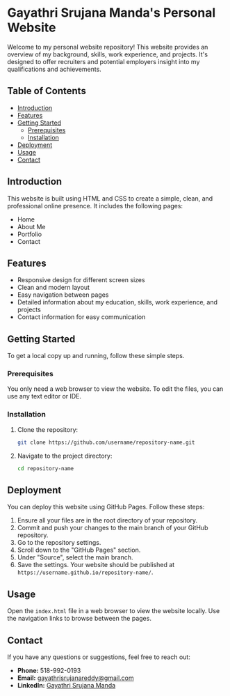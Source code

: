 # Gayathri Srujana Manda's Personal Website

Welcome to my personal website repository! This website provides an overview of my background, skills, work experience, and projects. It's designed to offer recruiters and potential employers insight into my qualifications and achievements.

## Table of Contents

- [Introduction](#introduction)
- [Features](#features)
- [Getting Started](#getting-started)
  - [Prerequisites](#prerequisites)
  - [Installation](#installation)
- [Deployment](#deployment)
- [Usage](#usage)
- [Contact](#contact)

## Introduction

This website is built using HTML and CSS to create a simple, clean, and professional online presence. It includes the following pages:
- Home
- About Me
- Portfolio
- Contact

## Features

- Responsive design for different screen sizes
- Clean and modern layout
- Easy navigation between pages
- Detailed information about my education, skills, work experience, and projects
- Contact information for easy communication

## Getting Started

To get a local copy up and running, follow these simple steps.

### Prerequisites

You only need a web browser to view the website. To edit the files, you can use any text editor or IDE.

### Installation

1. Clone the repository:
    ```sh
    git clone https://github.com/username/repository-name.git
    ```

2. Navigate to the project directory:
    ```sh
    cd repository-name
    ```

## Deployment

You can deploy this website using GitHub Pages. Follow these steps:

1. Ensure all your files are in the root directory of your repository.
2. Commit and push your changes to the main branch of your GitHub repository.
3. Go to the repository settings.
4. Scroll down to the "GitHub Pages" section.
5. Under "Source", select the main branch.
6. Save the settings. Your website should be published at `https://username.github.io/repository-name/`.

## Usage

Open the `index.html` file in a web browser to view the website locally. Use the navigation links to browse between the pages.

## Contact

If you have any questions or suggestions, feel free to reach out:

- **Phone:** 518-992-0193
- **Email:** [gayathrisrujanareddy@gmail.com](mailto:gayathrisrujanareddy@gmail.com)
- **LinkedIn:** [Gayathri Srujana Manda](https://www.linkedin.com/in/gayathri-66-srujana)

